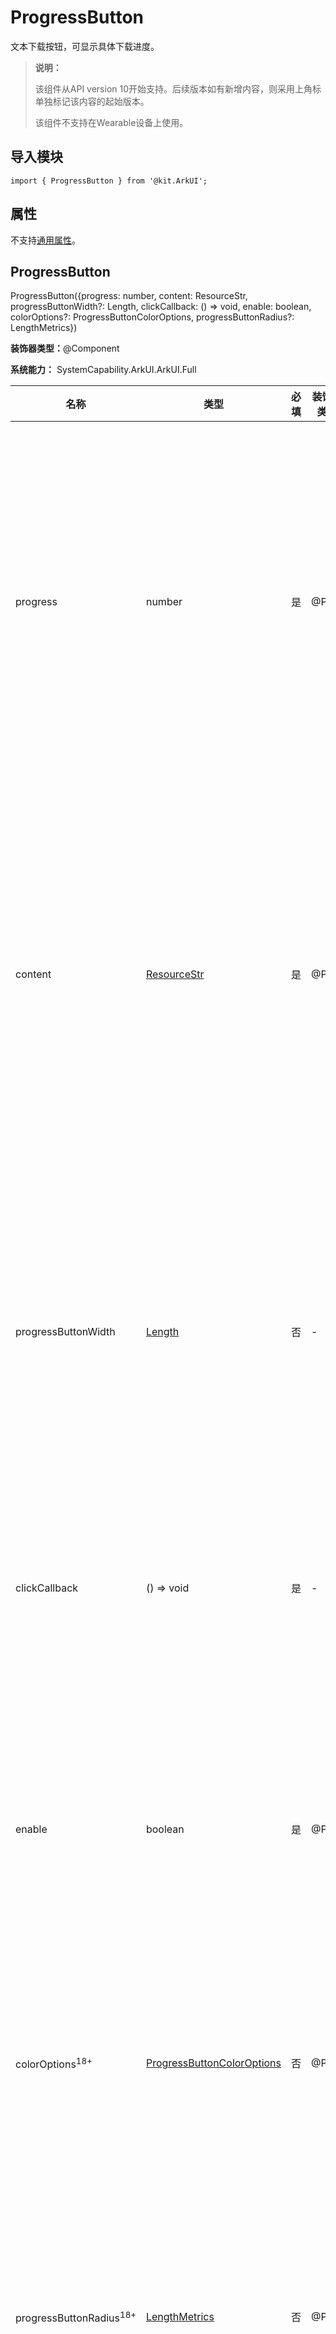 # ProgressButton


文本下载按钮，可显示具体下载进度。


> **说明：**
>
> 该组件从API version 10开始支持。后续版本如有新增内容，则采用上角标单独标记该内容的起始版本。
>
> 该组件不支持在Wearable设备上使用。


## 导入模块

```
import { ProgressButton } from '@kit.ArkUI';
```

## 属性
不支持[通用属性](ts-component-general-attributes.md)。

## ProgressButton

ProgressButton({progress: number, content: ResourceStr, progressButtonWidth?: Length, clickCallback: () => void, enable:
boolean, colorOptions?: ProgressButtonColorOptions, progressButtonRadius?: LengthMetrics})

**装饰器类型：**\@Component


**系统能力：** SystemCapability.ArkUI.ArkUI.Full

| 名称                                | 类型                                                            | 必填 | 装饰器类型  | 说明                                                                                                                                   |
|-----------------------------------|---------------------------------------------------------------|----|--------|--------------------------------------------------------------------------------------------------------------------------------------|
| progress                          | number                                                        | 是  | \@Prop | 下载按钮的当前进度值。<br/>取值范围：[0,100]。设置小于0的数值时置为0，设置大于100的数值置为100。<br/>默认值：0。<br/>**原子化服务API：** 从API version 11开始，该接口支持在原子化服务中使用。            |
| content                           | [ResourceStr](ts-types.md#resourcestr)                        | 是  | \@Prop | 下载按钮的文本。<br/>默认值：空字符串。<br/>**说明**：最长显示组件宽度，超出部分用省略号代替。从API version 20开始，支持Resource类型。<br/>**原子化服务API：** 从API version 11开始，该接口支持在原子化服务中使用。                           |
| progressButtonWidth               | [Length](ts-types.md#length)                                  | 否  | -      | 下载按钮的宽度，单位vp。<br/>取值范围：大于等于44vp。<br/>默认值：44vp。小于默认值和非法值设置为默认值。<br/>**原子化服务API：** 从API version 11开始，该接口支持在原子化服务中使用。                   |
| clickCallback                     | () => void                                                 | 是  | -      | 下载按钮的点击回调。<br/>**原子化服务API：** 从API version 11开始，该接口支持在原子化服务中使用。                                                                       |
| enable                            | boolean                                                       | 是  | \@Prop | 下载按钮是否可以点击。<br> enable为true时，表示可以点击。<br> enable为false时，表示不可点击。<br/>**原子化服务API：** 从API version 11开始，该接口支持在原子化服务中使用。                   |
| colorOptions<sup>18+<sup>         | [ProgressButtonColorOptions](#progressbuttoncoloroptions18)   | 否  | \@Prop | 下载按钮颜色。<br/>**原子化服务API：** 从API version 18开始，该接口支持在原子化服务中使用。                                                                          |
| progressButtonRadius<sup>18+<sup> | [LengthMetrics](../js-apis-arkui-graphics.md#lengthmetrics12) | 否  | \@Prop | 下载按钮的圆角（不支持百分比设置）。<br/>取值范围：[0, height/2]<br/>默认值：height/2<br/>设置非法数值时，按照默认值处理。 <br/>**原子化服务API：** 从API version 18开始，该接口支持在原子化服务中使用。 |

## ProgressButtonColorOptions<sup>18+<sup>

下载按钮颜色选项

**原子化服务API：** 从API version 18开始，该接口支持在原子化服务中使用。

**系统能力：** SystemCapability.ArkUI.ArkUI.Full

| 名称              | 类型                                     | 必填 | 说明                                                                |
|-----------------|----------------------------------------|----|-------------------------------------------------------------------|
| progressColor   | [ResourceColor](ts-types.md#resourcecolor) | 否  | 进度条颜色。<br/>默认值：#330A59F7                                          |
| borderColor     | [ResourceColor](ts-types.md#resourcecolor) | 否  | 按钮描边颜色。<br/>默认值：#330A59F7                                         |
| textColor       | [ResourceColor](ts-types.md#resourcecolor) | 否  | 按钮文本颜色。<br/>默认值：系统默认值                                             |
| backgroundColor | [ResourceColor](ts-types.md#resourcecolor) | 否  | 按钮背景色。<br/>默认值：\$r('sys.color.ohos_id_color_foreground_contrary') |

## 事件
不支持[通用事件](ts-component-general-events.md)。

## 示例

### 示例1（进度条下载按钮）
该示例实现了一个简单的带加载进度的文本下载按钮。
```ts
import { ProgressButton } from '@kit.ArkUI';

@Entry
@Component
struct Index {
  @State progressIndex: number = 0;
  @State textState: string = '下载';
  @State buttonWidth: number = 200;
  @State isRunning: boolean = false;
  @State enableState: boolean = true;

  build() {
    Column() {
      Scroll() {
        Column({ space: 20 }) {
          ProgressButton({
            progress: this.progressIndex,
            progressButtonWidth: this.buttonWidth,
            content: this.textState,
            enable: this.enableState,
            clickCallback: () => {
              if (this.textState && !this.isRunning && this.progressIndex < 100) {
                this.textState = '继续';
              }
              this.isRunning = !this.isRunning;
              let timer = setInterval(() => {
                if (this.isRunning) {
                  if (this.progressIndex === 100) {
                  } else {
                    this.progressIndex++;
                    if (this.progressIndex === 100) {
                      this.textState = '已完成';
                      this.enableState = false;
                    }
                  }
                } else {
                  clearInterval(timer);
                }
              }, 20)
            }
          })
        }.alignItems(HorizontalAlign.Center).width('100%').margin({ top: 20 })
      }
    }
  }
}
```


![img.png](./figures/img.png)

### 示例2（自定义颜色按钮）
该示例实现了一个简单的自定义颜色的文本下载按钮。
```ts
import { ProgressButton } from '@kit.ArkUI';

@Entry
@Component
struct Index {
  @State progressIndex: number = 0;
  @State textState: string = '下载';
  @State buttonWidth: number = 200;
  @State isRunning: boolean = false;
  @State enableState: boolean = true;

  build() {
    Column() {
      Scroll() {
        Column({ space: 20 }) {
          ProgressButton({
            //设置下载按钮颜色
            colorOptions: {
              progressColor: Color.Orange,
              borderColor: Color.Black,
              textColor: Color.Blue,
              backgroundColor: Color.Pink
            },
            progress: this.progressIndex,
            progressButtonWidth: this.buttonWidth,
            content: this.textState,
            enable: this.enableState,
            clickCallback: () => {
              if (this.textState && !this.isRunning && this.progressIndex < 100) {
                this.textState = '继续';
              }
              this.isRunning = !this.isRunning;
              let timer = setInterval(() => {
                if (this.isRunning) {
                  if (this.progressIndex === 100) {
                  } else {
                    this.progressIndex++;
                    if (this.progressIndex === 100) {
                      this.textState = '已完成';
                      this.enableState = false;
                    }
                  }
                } else {
                  clearInterval(timer);
                }
              }, 20)
            }
          })
        }.alignItems(HorizontalAlign.Center).width('100%').margin({ top: 20 })
      }
    }
  }
}
```
![zh-cn_image_progressbutton_example02](figures/zh-cn_image_progressbutton_example02.png)

### 示例3（自定义圆角按钮）
该示例实现了一个简单的自定义圆角的文本下载按钮。
```ts
import { ProgressButton, LengthMetrics } from '@kit.ArkUI';

@Entry
@Component
struct Index {
  @State progressIndex: number = 0;
  @State textState: string = '下载';
  @State buttonWidth: number = 200;
  @State isRunning: boolean = false;
  @State enableState: boolean = true;

  build() {
    Column() {
      Scroll() {
        Column({ space: 20 }) {
          ProgressButton({
            progressButtonRadius: LengthMetrics.vp(8), //自定义圆角值为8vp
            progress: this.progressIndex,
            progressButtonWidth: this.buttonWidth,
            content: this.textState,
            enable: this.enableState,
            clickCallback: () => {
              if (this.textState && !this.isRunning && this.progressIndex < 100) {
                this.textState = '继续';
              }
              this.isRunning = !this.isRunning;
              let timer = setInterval(() => {
                if (this.isRunning) {
                  if (this.progressIndex === 100) {
                  } else {
                    this.progressIndex++;
                    if (this.progressIndex === 100) {
                      this.textState = '已完成';
                      this.enableState = false;
                    }
                  }
                } else {
                  clearInterval(timer);
                }
              }, 20)
            }
          })
        }.alignItems(HorizontalAlign.Center).width('100%').margin({ top: 20 })
      }
    }
  }
}
```
![zh-cn_image_progressbutton_example03](figures/zh-cn_image_progressbutton_example03.png)